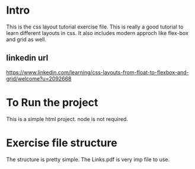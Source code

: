 # Intro
This is the css layout tutorial exercise file. This is really a good tutorial to learn different layouts in css. It also includes modern approch like flex-box and grid as well.

## linkedin url
https://www.linkedin.com/learning/css-layouts-from-float-to-flexbox-and-grid/welcome?u=2092668


# To Run the project
This is a simple html project. node is not required.

# Exercise file structure
The structure is pretty simple. The Links.pdf is very imp file to use.